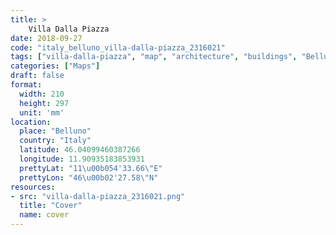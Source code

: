 ```yaml
---
title: > 
    Villa Dalla Piazza
date: 2018-09-27
code: "italy_belluno_villa-dalla-piazza_2316021"
tags: ["villa-dalla-piazza", "map", "architecture", "buildings", "Belluno", "Italy"]
categories: ["Maps"]
draft: false
format:
  width: 210
  height: 297
  unit: 'mm'
location:
  place: "Belluno"
  country: "Italy"
  latitude: 46.04099460387266
  longitude: 11.90935183853931
  prettyLat: "11\u00b054'33.66\"E"
  prettyLon: "46\u00b02'27.58\"N"
resources:
- src: "villa-dalla-piazza_2316021.png"
  title: "Cover"
  name: cover
---
```

